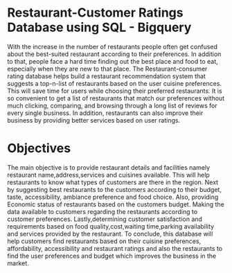 # Restaurant-Customer Ratings Database using SQL - Bigquery
  With the increase in the number of restaurants people often get confused about the
best-suited restaurant according to their preferences. In addition to that, people face a hard time
finding out the best place and food to eat, especially when they are new to that place. The
Restaurant-consumer rating database helps build a restaurant recommendation system that
suggests a top-n-list of restaurants based on the user cuisine preferences. This will save time for
users while choosing their preferred restaurants. It is so convenient to get a list of restaurants that
match our preferences without much clicking, comparing, and browsing through a long list of
reviews for every single business. In addition, restaurants can also improve their business by
providing better services based on user ratings.
# Objectives
  The main objective is to provide restaurant details and facilities namely restaurant
name,address,services and cuisines available. This will help restaurants to know what
types of customers are there in the region. Next by suggesting best restaurants to the
customers according to their budget, taste, accessibility, ambiance preference and food
choice. Also, providing Economic status of restaurants based on the customers budget.
Making the data available to customers regarding the restaurants according to customer
preferences. Lastly,determining customer satisfaction and requirements based on food
quality,cost,waiting time,parking availability and services provided by the restaurant. To
conclude, this database will help customers find restaurants based on their cuisine
preferences, affordability, accessibility and restaurant ratings and also the restaurants to
find the user preferences and budget which improves the business in the market.
